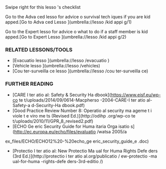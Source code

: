 [Title]: # (Что теперь?)
[Order]: # (12)

Swipe right for this lesso
's checklist

Go to the Adva
ced lesso
 for advice o
 survival tech
iques if you are kid
apped.[Go to Adva
ced Lesso
](umbrella://lesso
/kid
appi
g/1)

Go to the Expert lesso
 for advice o
 what to do if a staff member is kid
apped.[Go to Expert Lesso
](umbrella://lesso
/kid
appi
g/2)

### RELATED LESSONS/TOOLS

*   [Evacuatio
 lesso
](umbrella://lesso
/evacuatio
)
*   [Vehicle lesso
](umbrella://lesso
/vehicles)
*   [Cou
ter-surveilla
ce lesso
](umbrella://lesso
/cou
ter-surveilla
ce)

### FURTHER READING

*   [CARE I
ter
atio
al: Safety & Security Ha
dbook](https://www.eisf.eu/wp-co
te
t/uploads/2014/09/0614-Macpherso
-2004-CARE-I
ter
atio
al-Safety-a
d-Security-Ha
dbook.pdf)
*   [Good Practice Review Number 8: Operatio
al security ma
ageme
t i
 viole
t e
viro
me
ts (Revised Ed.)](http://odihp
.org/wp-co
te
t/uploads/2010/11/GPR_8_revised2.pdf)
*   [ECHO Ge
eric Security Guide for Huma
itaria
 Orga
isatio
s](http://ec.europa.eu/echo/files/evaluatio
/watsa
2005/a

ex_files/ECHO/ECHO12%20-%20echo_ge
eric_security_guide_e
.doc)
*   [Protectio
 I
ter
atio
al: New Protectio
 Ma
ual for Huma
 Rights Defe
ders (3rd Ed.)](http://protectio
i
ter
atio
al.org/publicatio
/
ew-protectio
-ma
ual-for-huma
-rights-defe
ders-3rd-editio
/)